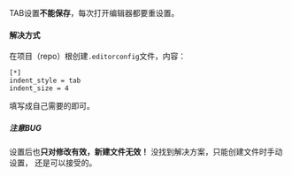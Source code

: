 TAB设置**不能保存**，每次打开编辑器都要重设置。
#### 解决方式
在项目（repo）根创建`.editorconfig`文件，内容：
```
[*]
indent_style = tab
indent_size = 4
```
填写成自己需要的即可。

##### 注意BUG
设置后也**只对修改有效，新建文件无效！**
没找到解决方案，只能创建文件时手动设置，
还是可以接受的。
